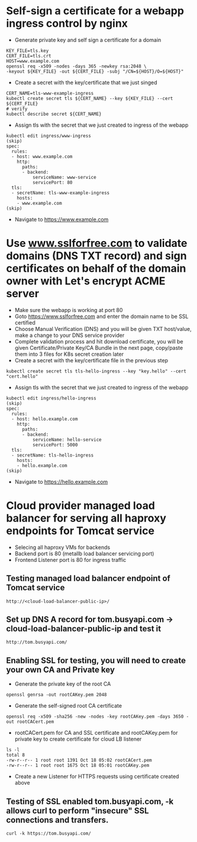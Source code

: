 # Self-sign a certificate for a webapp ingress control by nginx
* Generate private key and self sign a certificate for a domain
```
KEY_FILE=tls.key
CERT_FILE=tls.crt
HOST=www.example.com
openssl req -x509 -nodes -days 365 -newkey rsa:2048 \
-keyout ${KEY_FILE} -out ${CERT_FILE} -subj "/CN=${HOST}/O=${HOST}"
```
* Create a secret with the key/certificate that we just singed
```
CERT_NAME=tls-www-example-ingress
kubectl create secret tls ${CERT_NAME} --key ${KEY_FILE} --cert ${CERT_FILE}
# verify
kubectl describe secret ${CERT_NAME}
```
* Assign tls with the secret that we just created to ingress of the webapp
```
kubectl edit ingress/www-ingress
(skip)
spec:
  rules:
  - host: www.example.com
    http:
      paths:
      - backend:
          serviceName: www-service
          servicePort: 80
  tls:
  - secretName: tls-www-example-ingress
    hosts:
    - www.example.com
(skip)
```
* Navigate to https://www.example.com

# Use www.sslforfree.com to validate domains (DNS TXT record) and sign certificates on behalf of the domain owner with Let's encrypt ACME server
* Make sure the webapp is working at port 80
* Goto https://www.sslforfree.com and enter the domain name to be SSL certified
* Choose Manual Verification (DNS) and you will be given TXT host/value, make a change to your DNS service provider
* Complete validation process and hit download certificate, you will be given Certificate/Private Key/CA Bundle in the next page, copy/paste them into 3 files for K8s secret creation later
* Create a secret with the key/certificate file in the previous step
```
kubectl create secret tls tls-hello-ingress --key "key.hello" --cert "cert.hello"
```
* Assign tls with the secret that we just created to ingress of the webapp
```
kubectl edit ingress/hello-ingress
(skip)
spec:
  rules:
  - host: hello.example.com
    http:
      paths:
      - backend:
          serviceName: hello-service
          servicePort: 5000
  tls:
  - secretName: tls-hello-ingress
    hosts:
    - hello.example.com
(skip)
```
* Navigate to https://hello.example.com

# Cloud provider managed load balancer for serving all haproxy endpoints for Tomcat service
* Selecing all haproxy VMs for backends
* Backend port is 80 (metallb load balancer servicing port)
* Frontend Listener port is 80 for ingress traffic

## Testing managed load balancer endpoint of Tomcat service
```http://<cloud-load-balancer-public-ip>/```

## Set up DNS A record for tom.busyapi.com -> cloud-load-balancer-public-ip and test it
```http://tom.busyapi.com/```

## Enabling SSL for testing, you will need to create your own CA and Private key

* Generate the private key of the root CA

```openssl genrsa -out rootCAKey.pem 2048```

* Generate the self-signed root CA certificate

```openssl req -x509 -sha256 -new -nodes -key rootCAKey.pem -days 3650 -out rootCACert.pem```

* rootCACert.pem for CA and SSL certificate and rootCAKey.pem for private key to create certificate for cloud LB listener
```
ls -l
total 8
-rw-r--r-- 1 root root 1391 Oct 18 05:02 rootCACert.pem
-rw-r--r-- 1 root root 1675 Oct 18 05:01 rootCAKey.pem
```

* Create a new Listener for HTTPS requests using certificate created above

## Testing of SSL enabled tom.busyapi.com, -k allows curl to perform "insecure" SSL connections and transfers.
```curl -k https://tom.busyapi.com/```
